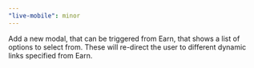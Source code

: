 ```yaml
---
"live-mobile": minor
---
```


Add a new modal, that can be triggered from Earn, that shows a list of options to select from. These will re-direct the user to different dynamic links specified from Earn.
